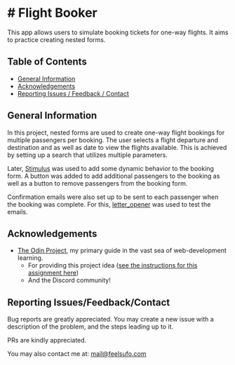 # # Flight Booker

<!-- ![A screenshot showing a preview of the project.](screenshots/screenshot.png "Project Preview") -->

This app allows users to simulate booking tickets for one-way flights. It aims to practice creating nested forms.

<!-- [Click here to see a live-preview hosted on Github).](https://mononoken.github.io/<project_link>/) -->

## Table of Contents

- [General Information](#general-information)
- [Acknowledgements](#acknowledgements)
- [Reporting Issues / Feedback / Contact](#reporting-issuesfeedbackcontact)

## General Information

In this project, nested forms are used to create one-way flight bookings for multiple passengers per booking. The user selects a flight departure and destination and as well as date to view the flights available. This is achieved by setting up a search that utilizes multiple parameters.

Later, [Stimulus](https://stimulus.hotwired.dev/) was used to add some dynamic behavior to the booking form. A button was added to add additional passengers to the booking as well as a button to remove passengers from the booking form.

Confirmation emails were also set up to be sent to each passenger when the booking was complete. For this, [letter_opener](https://github.com/ryanb/letter_opener) was used to test the emails.

## Acknowledgements

- [The Odin Project](https://www.theodinproject.com), my primary guide in the vast sea of web-development learning.
  - For providing this project idea ([see the instructions for this assignment here](https://www.theodinproject.com/lessons/ruby-on-rails-flight-booker))
  - And the Discord community!

## Reporting Issues/Feedback/Contact

Bug reports are greatly appreciated. You may create a new issue with a description of the problem, and the steps leading up to it.

PRs are kindly appreciated.

You may also contact me at: mail@feelsufo.com
